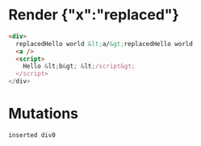 # Render {"x":"replaced"}
```html
<div>
  replacedHello world &lt;a/&gt;replacedHello world 
  <a />
  <script>
    Hello &lt;b&gt; &lt;/script&gt;
  </script>
</div>
```

# Mutations
```
inserted div0
```